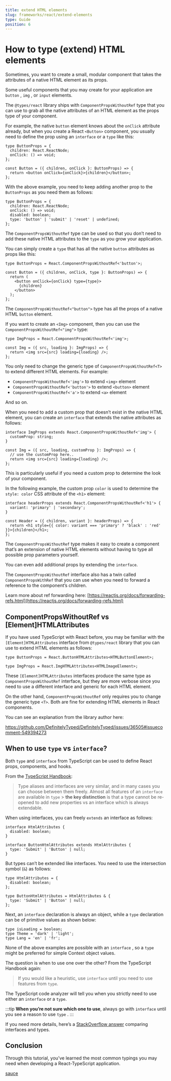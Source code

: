 ```yaml
---
title: extend HTML elements
slug: frameworks/react/extend-elements
type: Guide
position: 6
---
```


# How to type (extend) HTML elements

Sometimes, you want to create a small, modular component that takes the attributes of a native HTML element as its props.

Some useful components that you may create for your application are `button` , `img` , or `input` elements.

The `@types/react` library ships with `ComponentPropsWithoutRef` type that you can use to grab all the native attributes of an HTML element as the props type of your component.

For example, the native `button` element knows about the `onClick` attribute already, but when you create a React `<Button>` component, you usually need to define the prop using an `interface` or a `type` like this:

```tsx
type ButtonProps = {
  children: React.ReactNode;
  onClick: () => void;
};

const Button = ({ children, onClick }: ButtonProps) => {
  return <button onClick={onClick}>{children}</button>;
};
```

With the above example, you need to keep adding another prop to the `ButtonProps` as you need them as follows:

```tsx
type ButtonProps = {
  children: React.ReactNode;
  onClick: () => void;
  disabled: boolean;
  type: 'button' | 'submit' | 'reset' | undefined;
};
```

The `ComponentPropsWithoutRef` type can be used so that you don’t need to add these native HTML attributes to the `type` as you grow your application.

You can simply create a `type` that has all the native `button` attributes as props like this:

```tsx
type ButtonProps = React.ComponentPropsWithoutRef<'button'>;

const Button = ({ children, onClick, type }: ButtonProps) => {
  return (
    <button onClick={onClick} type={type}>
      {children}
    </button>
  );
};
```

The `ComponentPropsWithoutRef<"button">` type has all the props of a native HTML `button` element.

If you want to create an `<Img>` component, then you can use the `ComponentPropsWithoutRef<"img">` type:

```tsx
type ImgProps = React.ComponentPropsWithoutRef<'img'>;

const Img = ({ src, loading }: ImgProps) => {
  return <img src={src} loading={loading} />;
};
```

You only need to change the generic type of `ComponentPropsWithoutRef<T>` to extend different HTML elements. For example:

- `ComponentPropsWithoutRef<'img'>` to extend `<img>` element
- `ComponentPropsWithoutRef<'button'>` to extend `<button>` element
- `ComponentPropsWithoutRef<'a'>` to extend `<a>` element

And so on.

When you need to add a custom prop that doesn’t exist in the native HTML element, you can create an `interface` that extends the native attributes as follows:

```tsx
interface ImgProps extends React.ComponentPropsWithoutRef<'img'> {
  customProp: string;
}

const Img = ({ src, loading, customProp }: ImgProps) => {
  // use the customProp here..
  return <img src={src} loading={loading} />;
};
```

This is particularly useful if you need a custom prop to determine the look of your component.

In the following example, the custom prop `color` is used to determine the `style: color` CSS attribute of the `<h1>` element:

```tsx
interface headerProps extends React.ComponentPropsWithoutRef<'h1'> {
  variant: 'primary' | 'secondary';
}

const Header = ({ children, variant }: headerProps) => {
  return <h1 style={{ color: variant === 'primary' ? 'black' : 'red' }}>{children}</h1>;
};
```

The `ComponentPropsWithoutRef` type makes it easy to create a component that’s an extension of native HTML elements without having to type all possible prop parameters yourself.

You can even add additional props by extending the `interface`.

The `ComponentPropsWithoutRef` interface also has a twin called `ComponentPropsWithRef` that you can use when you need to forward a reference to the component’s children.

Learn more about ref forwarding here: [https://reactjs.org/docs/forwarding-refs.html](https://reactjs.org/docs/forwarding-refs.html)

## ComponentPropsWithoutRef vs [Element]HTMLAttributes

If you have used TypeScript with React before, you may be familiar with the `[Element]HTMLAttributes` interface from `@types/react` library that you can use to extend HTML elements as follows:

```tsx
type ButtonProps = React.ButtonHTMLAttributes<HTMLButtonElement>;

type ImgProps = React.ImgHTMLAttributes<HTMLImageElement>;
```

These `[Element]HTMLAttributes` interfaces produce the same type as `ComponentPropsWithoutRef` interface, but they are more verbose since you need to use a different interface and generic for each HTML element.

On the other hand, `ComponentPropsWithoutRef` only requires you to change the generic type `<T>`. Both are fine for extending HTML elements in React components.

You can see an explanation from the library author here:

https://github.com/DefinitelyTyped/DefinitelyTyped/issues/36505#issuecomment-549394273

## When to use `type` vs `interface`?

Both `type` and `interface` from TypeScript can be used to define React props, components, and hooks.

From the [TypeScript Handbook](https://www.typescriptlang.org/docs/handbook/2/everyday-types.html#differences-between-type-aliases-and-interfaces):

> Type aliases and interfaces are very similar, and in many cases you can choose between them freely. Almost all features of an `interface` are available in `type` > **the key distinction** is that a type cannot be re-opened to add new properties vs an interface which is always extendable.

When using interfaces, you can freely `extends` an interface as follows:

```tsx
interface HtmlAttributes {
  disabled: boolean;
}

interface ButtonHtmlAttributes extends HtmlAttributes {
  type: 'Submit' | 'Button' | null;
}
```

But types can’t be extended like interfaces. You need to use the intersection symbol (`&`) as follows:

```tsx
type HtmlAttributes = {
  disabled: boolean;
};

type ButtonHtmlAttributes = HtmlAttributes & {
  type: 'Submit' | 'Button' | null;
};
```

Next, an `interface` declaration is always an object, while a `type` declaration can be of primitive values as shown below:

```tsx
type isLoading = boolean;
type Theme = 'dark' | 'light';
type Lang = 'en' | 'fr';
```

None of the above examples are possible with an `interface` , so a `type` might be preferred for simple Context object values.

The question is when to use one over the other? From the TypeScript Handbook again:

> If you would like a heuristic, use `interface` until you need to use features from `type`.

The TypeScript code analyzer will tell you when you strictly need to use either an `interface` or a `type`.

:::tip
**When you’re not sure which one to use**, always go with `interface` until you see a reason to use `type` .
:::

If you need more details, here’s a [StackOverflow answer](https://stackoverflow.com/a/65948871) comparing interfaces and types.

## Conclusion

Through this tutorial, you’ve learned the most common typings you may need when developing a React-TypeScript application.

[sauce](https://blog.bitsrc.io/react-with-typescript-cheatsheet-9dd891dc5bfe#7b87)
